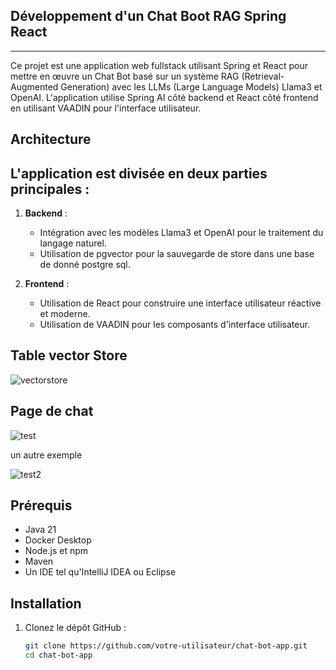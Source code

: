 ## Développement d'un Chat Boot RAG Spring React 
-------------------------------------------------------------------------------------------------------------------------------------------------------

Ce projet est une application web fullstack utilisant Spring et React pour mettre en œuvre un Chat Bot basé sur un système RAG (Retrieval-Augmented Generation) 
avec les LLMs (Large Language Models) Llama3 et OpenAI. 
L'application utilise Spring AI côté backend et React côté frontend en utilisant VAADIN pour l'interface utilisateur.

## Architecture

<h2>L'application est divisée en deux parties principales : </h2>


1. **Backend** :
   - Intégration avec les modèles Llama3 et OpenAI pour le traitement du langage naturel.
   - Utilisation de pgvector pour la sauvegarde de store dans une base de donné postgre sql.
 

2. **Frontend** :
   - Utilisation de React pour construire une interface utilisateur réactive et moderne.
   - Utilisation de VAADIN pour les composants d'interface utilisateur.

## Table vector Store 

![vectorstore](https://github.com/user-attachments/assets/ba69205b-bed0-46aa-8edc-47362b0688b7)
  
## Page de chat 

![test](https://github.com/user-attachments/assets/c7e35d40-db35-4a54-8a8d-546a1fd22923)

un autre exemple 

![test2](https://github.com/user-attachments/assets/1af6cb74-c965-41b5-82b9-efbec45b2ca6)

## Prérequis

- Java 21
- Docker Desktop
- Node.js et npm
- Maven
- Un IDE tel qu'IntelliJ IDEA ou Eclipse

## Installation

1. Clonez le dépôt GitHub :
   ```bash
   git clone https://github.com/votre-utilisateur/chat-bot-app.git
   cd chat-bot-app




